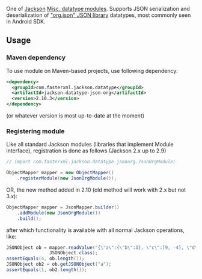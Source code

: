 One of [Jackson](../../../..jackson) [Misc. datatype modules](../../..).
Supports JSON serialization and deserialization of
["org.json" JSON library](http://json.org/java) datatypes, most commonly
seen in Android SDK.

## Usage

### Maven dependency

To use module on Maven-based projects, use following dependency:

```xml
<dependency>
  <groupId>com.fasterxml.jackson.datatype</groupId>
  <artifactId>jackson-datatype-json-org</artifactId>
  <version>2.10.3</version>
</dependency>
```

(or whatever version is most up-to-date at the moment)

### Registering module

Like all standard Jackson modules (libraries that implement Module interface), registration is done as follows (Jackson 2.x up to 2.9)

```java
// import com.fasterxml.jackson.datatype.jsonorg.JsonOrgModule;

ObjectMapper mapper = new ObjectMapper()
    .registerModule(new JsonOrgModule());
```
OR, the new method added in 2.10 (old method will work with 2.x but not 3.x):

```java
ObjectMapper mapper = JsonMapper.builder()
    .addModule(new JsonOrgModule())
    .build();
```

after which functionality is available with all normal Jackson operations, like:

```java
JSONObject ob = mapper.readValue("{\"a\":{\"b\":3}, \"c\":[9, -4], \"d\":null, \"e\":true}",
                JSONObject.class);
assertEquals(4, ob.length());
JSONObject ob2 = ob.getJSONObject("a");
assertEquals(1, ob2.length());
```
